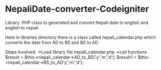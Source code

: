 NepaliDate-converter-Codeigniter
================================

Library: PHP class to generated and convert Nepali date to english and english to nepali

Here in libraries directory there is a class called nepali_calendar.php which converts the date from AD to BS and BS to AD

Steps Involved:
->Load library file nepali_calendar.php
->call functions
    $result = $this->nepali_calendar->AD_to_BS('y','m','d');
    $result1 = $this->nepali_calendar->BS_to_AD'y','m','d');
